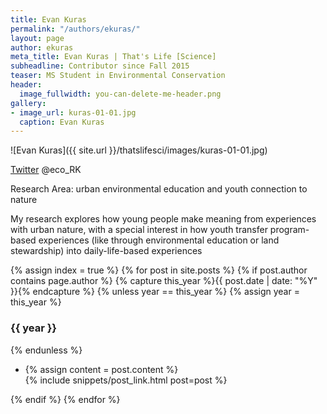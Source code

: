 ```yaml
---
title: Evan Kuras
permalink: "/authors/ekuras/"
layout: page
author: ekuras
meta_title: Evan Kuras | That's Life [Science]
subheadline: Contributor since Fall 2015
teaser: MS Student in Environmental Conservation
header:
  image_fullwidth: you-can-delete-me-header.png
gallery:
- image_url: kuras-01-01.jpg
  caption: Evan Kuras
---
```


![Evan Kuras]({{ site.url }}/thatslifesci/images/kuras-01-01.jpg)

[Twitter](www.twitter.com/eco_RK) @eco_RK

Research Area: urban environmental education and youth connection to nature

My research explores how young people make meaning from experiences with urban nature, with a special interest in how youth transfer program-based experiences (like through environmental education or land stewardship) into daily-life-based experiences

{% assign index = true %}
{% for post in site.posts %}
{% if post.author contains page.author %}
{% capture this_year %}{{ post.date | date: "%Y" }}{% endcapture %}
{% unless year == this_year %}
{% assign year = this_year %}
<h3>{{ year }}</h3>
{% endunless %}
<ul style="list-style-type:disc">
 <li> 
 {% assign content = post.content %} 
 <article>
 {% include snippets/post_link.html post=post %}
 </article>
 </li>
</ul>
{% endif %}
{% endfor %}
